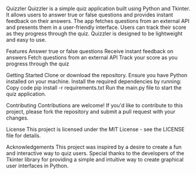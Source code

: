 Quizzler
Quizzler is a simple quiz application built using Python and Tkinter. It allows users to answer true or false questions and provides instant feedback on their answers. The app fetches questions from an external API and presents them in a user-friendly interface. Users can track their score as they progress through the quiz. Quizzler is designed to be lightweight and easy to use.

Features
Answer true or false questions
Receive instant feedback on answers
Fetch questions from an external API
Track your score as you progress through the quiz

Getting Started
Clone or download the repository.
Ensure you have Python installed on your machine.
Install the required dependencies by running:
Copy code
pip install -r requirements.txt
Run the main.py file to start the quiz application.

Contributing
Contributions are welcome! If you'd like to contribute to this project, please fork the repository and submit a pull request with your changes.

License
This project is licensed under the MIT License - see the LICENSE file for details.

Acknowledgements
This project was inspired by a desire to create a fun and interactive way to quiz users.
Special thanks to the developers of the Tkinter library for providing a simple and intuitive way to create graphical user interfaces in Python.
